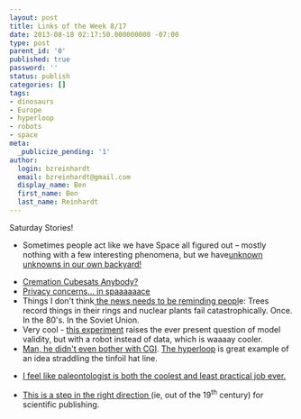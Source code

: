 ```yaml
---
layout: post
title: Links of the Week 8/17
date: 2013-08-18 02:17:50.000000000 -07:00
type: post
parent_id: '0'
published: true
password: ''
status: publish
categories: []
tags:
- dinosaurs
- Europe
- hyperloop
- robots
- space
meta:
  _publicize_pending: '1'
author:
  login: bzreinhardt
  email: bzreinhardt@gmail.com
  display_name: Ben
  first_name: Ben
  last_name: Reinhardt
---
```

<p>Saturday Stories!</p>
<ul>
<li>Sometimes people act like we have Space all figured out – mostly nothing with a few interesting phenomena, but we have<a href="http://spaceref.com/jupiter/jupiters-moon-europa-a-mystery-with-many-questions.html" target="_blank">unknown unknowns in our own backyard!</a></p>
</li>
<li><a href="http://motherboard.vice.com/blog/how-to-get-buried-in-space" target="_blank">Cremation Cubesats Anybody?</a>
</li>
<li><a href="http://www.nytimes.com/2013/08/11/business/microsatellites-what-big-eyes-they-have.html?nl=todaysheadlines&amp;emc=edit_th_20130811" target="_blank">Privacy concerns... in spaaaaaace</a>
</li>
<li>Things I don't think<a href="http://www.bbc.co.uk/news/science-environment-23619870" target="_blank"> the news needs to be reminding peopl</a>e: Trees record things in their rings and nuclear plants fail catastrophically. Once. In the 80's. In the Soviet Union.
</li>
<li>Very cool - <a href="http://www.newscientist.com/article/dn24018-robotic-plant-learns-to-grow-like-the-real-thing.html#.UglGkGTEo55" target="_blank">this experiment</a> raises the ever present question of model validity, but with a robot instead of data, which is waaaay cooler.
</li>
<li><a href="https://twitter.com/elonmusk/status/367025547852800000/photo/1" target="_blank">Man, he didn't even bother with CGI</a>. <a href="http://www.teslamotors.com/sites/default/files/blog_images/hyperloop-alpha.pdf" target="_blank">The hyperloop</a> is great example of an idea straddling the tinfoil hat line. </li>
</ul>
<ul>
<li><a href="http://www.clevelandleader.com/node/21134" target="_blank">I feel like paleontologist is both the coolest and least practical job ever.</a></p>
</li>
<li><a href="http://www.elsevier.com/about/content-innovation/audioslides-author-presentations-for-journal-articles" target="_blank">This is a step in the right direction </a>(ie, out of the 19<sup>th</sup> century) for scientific publishing. </li>
</ul>
<p> </p>

